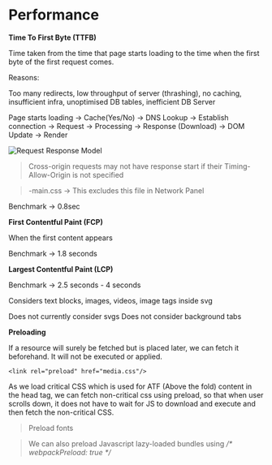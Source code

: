 # Performance

**Time To First Byte (TTFB)**

Time taken from the time that page starts loading to the time when the first byte of the first request comes.

Reasons:

Too many redirects, low throughput of server (thrashing), no caching, insufficient infra, unoptimised DB tables, inefficient DB Server

Page starts loading -> Cache(Yes/No) -> DNS Lookup -> Establish connection -> Request -> Processing -> Response (Download) -> DOM Update -> Render

![Request Response Model](https://panelbear.com/static/img/docs/page-load-timeline.png)

> Cross-origin requests may not have response start if their Timing-Allow-Origin is not specified

> -main.css -> This excludes this file in Network Panel

Benchmark -> 0.8sec

**First Contentful Paint (FCP)**

When the first content appears

Benchmark -> 1.8 seconds


**Largest Contentful Paint (LCP)**

Benchmark -> 2.5 seconds - 4 seconds

Considers text blocks, images, videos, image tags inside svg

Does not currently consider svgs
Does not consider background tabs


**Preloading**

If a resource will surely be fetched but is placed later, we can fetch it beforehand. It will not be executed or applied.

```
<link rel="preload" href="media.css"/>
```

As we load critical CSS which is used for ATF (Above the fold) content in the head tag, we can fetch non-critical css using preload, so that when user scrolls down, it does not have to wait for JS to download and execute and then fetch the non-critical CSS.

> Preload fonts

> We can also preload Javascript lazy-loaded bundles using _/* webpackPreload: true */_

